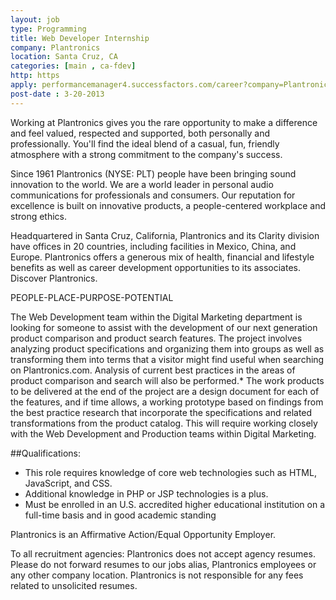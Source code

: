 ```yaml
---
layout: job
type: Programming
title: Web Developer Internship
company: Plantronics
location: Santa Cruz, CA
categories: [main , ca-fdev]
http: https
apply: performancemanager4.successfactors.com/career?company=Plantronics&career_job_req_id=2761&career_ns=job_listing&navBarLevel=JOB_SEARCH
post-date : 3-20-2013
---
```


Working at Plantronics gives you the rare opportunity to make a difference and feel valued, respected and supported, both personally and professionally. You'll find the ideal blend of a casual, fun, friendly atmosphere with a strong commitment to the company's success.
 
Since 1961 Plantronics (NYSE: PLT) people have been bringing sound innovation to the world.  We are a world leader in personal audio communications for professionals and consumers. Our reputation for excellence is built on innovative products, a people-centered workplace and strong ethics.
 
Headquartered in Santa Cruz, California, Plantronics and its Clarity division have offices in 20 countries, including facilities in Mexico, China, and Europe.  Plantronics offers a generous mix of health, financial and lifestyle benefits as well as career development opportunities to its associates.  Discover Plantronics.
 
PEOPLE-PLACE-PURPOSE-POTENTIAL

The Web Development team within the Digital Marketing department is looking for someone to assist with the development of our next generation product comparison and product search features.  The project involves analyzing product specifications and organizing them into groups as well as transforming them into terms that a visitor might find useful when searching on Plantronics.com.  Analysis of current best practices in the areas of product comparison and search will also be performed.* The work products to be delivered at the end of the project are a design document for each of the features, and if time allows, a working prototype based on findings from the best practice research that incorporate the specifications and related transformations from the product catalog.  This will require working closely with the Web Development and Production teams within Digital Marketing.

##Qualifications:

* This role requires knowledge of core web technologies such as HTML, JavaScript, and CSS. 
* Additional knowledge in PHP or JSP technologies is a plus. 
* Must be enrolled in an U.S. accredited higher educational institution on a full-time basis and in good academic standing
 
Plantronics is an Affirmative Action/Equal Opportunity Employer.
 
To all recruitment agencies: Plantronics does not accept agency resumes. Please do not forward resumes to our jobs alias, Plantronics employees or any other company location. Plantronics is not responsible for any fees related to unsolicited resumes. 
 